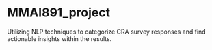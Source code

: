 # MMAI891_project
Utilizing NLP techniques to categorize CRA survey responses and find actionable insights within the results. 
